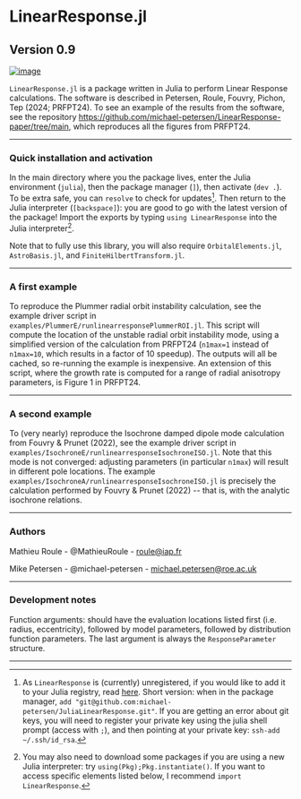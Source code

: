 
# LinearResponse.jl
## Version 0.9

[![image](https://github.com/JuliaStellarDynamics/LinearResponse.jl/actions/workflows/documentation.yml/badge.svg?branch=documentation)](https://juliastellardynamics.github.io/LinearResponse.jl/)

`LinearResponse.jl` is a package written in Julia to perform Linear Response calculations. The software is described in Petersen, Roule, Fouvry, Pichon, Tep (2024; PRFPT24). To see an example of the results from the software, see the repository https://github.com/michael-petersen/LinearResponse-paper/tree/main, which reproduces all the figures from PRFPT24.

-----------------------------
### Quick installation and activation

In the main directory where you the package lives, enter the Julia environment (`julia`), then the package manager (`]`), then activate (`dev .`). To be extra safe, you can `resolve` to check for updates[^1]. Then return to the Julia interpreter (`[backspace]`): you are good to go with the latest version of the package! Import the exports by typing `using LinearResponse` into the Julia interpreter[^2].

Note that to fully use this library, you will also require `OrbitalElements.jl`, `AstroBasis.jl`, and `FiniteHilbertTransform.jl`.

-----------------------------
### A first example

To reproduce the Plummer radial orbit instability calculation, see the example driver script in `examples/PlummerE/runlinearresponsePlummerROI.jl`. This script will compute the location of the unstable radial orbit instability mode, using a simplified version of the calculation from PRFPT24 (`n1max=1` instead of `n1max=10`, which results in a factor of 10 speedup). The outputs will all be cached, so re-running the example is inexpensive. An extension of this script, where the growth rate is computed for a range of radial anisotropy parameters, is Figure 1 in PRFPT24.

-----------------------------
### A second example

To (very nearly) reproduce the Isochrone damped dipole mode calculation from Fouvry & Prunet (2022), see the example driver script in `examples/IsochroneE/runlinearresponseIsochroneISO.jl`. Note that this mode is not converged: adjusting parameters (in particular `n1max`) will result in different pole locations. The example `examples/IsochroneA/runlinearresponseIsochroneISO.jl` is precisely the calculation performed by Fouvry & Prunet (2022) -- that is, with the analytic isochrone relations.

----------------------------

### Authors

Mathieu Roule - @MathieuRoule - roule@iap.fr

Mike Petersen -  @michael-petersen - michael.petersen@roe.ac.uk

----------------------------

### Development notes

Function arguments: should have the evaluation locations listed first (i.e. radius, eccentricity), followed by model parameters, followed by distribution function parameters. The last argument is always the `ResponseParameter` structure.

----------------------------

[^1]: As `LinearResponse` is (currently) unregistered, if you would like to add it to your Julia registry, read [here](https://pkgdocs.julialang.org/v1/managing-packages/#Adding-unregistered-packages). Short version: when in the package manager, `add "git@github.com:michael-petersen/JuliaLinearResponse.git"`. If you are getting an error about git keys, you will need to register your private key using the julia shell prompt (access with `;`), and then pointing at your private key: `ssh-add ~/.ssh/id_rsa`.

[^2]: You may also need to download some packages if you are using a new Julia interpreter: try `using(Pkg);Pkg.instantiate()`. If you want to access specific elements listed below, I recommend `import LinearResponse`.
